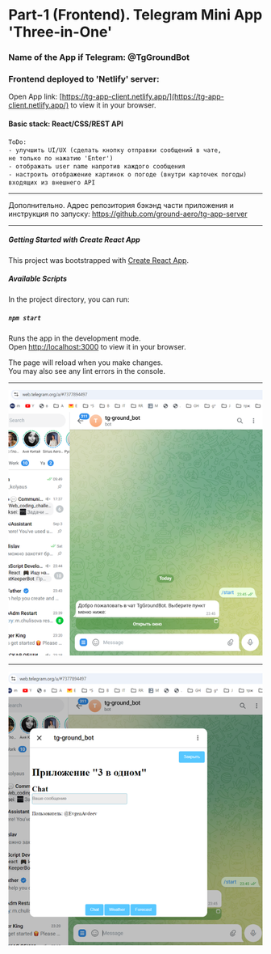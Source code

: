 
# Part-1 (Frontend). Telegram Mini App 'Three-in-One'

### Name of the App if Telegram: @TgGroundBot

### Frontend deployed to 'Netlify' server:
Open App link: [https://tg-app-client.netlify.app/](https://tg-app-client.netlify.app/) to view it in your browser.


#### Basic stack: React/CSS/REST API

~~~
ToDo:
- улучшить UI/UX (сделать кнопку отправки сообщений в чате,  
не только по нажатию 'Enter')
- отображать user name напротив каждого сообщения 
- настроить отображение картинок о погоде (внутри карточек погоды) входящих из внешнего API  

~~~

---
Дополнительно.
Адрес репозитория бэкэнд части приложения и инструкция по запуску: https://github.com/ground-aero/tg-app-server  

---


##### Getting Started with Create React App

This project was bootstrapped with [Create React App](https://github.com/facebook/create-react-app).

##### Available Scripts

In the project directory, you can run:

##### `npm start`

Runs the app in the development mode.\
Open [http://localhost:3000](http://localhost:3000) to view it in your browser.

The page will reload when you make changes.\
You may also see any lint errors in the console.  

---

![img-1](/images/startMenu.png)  

---

![img-1](/images/chatWindow.png)





